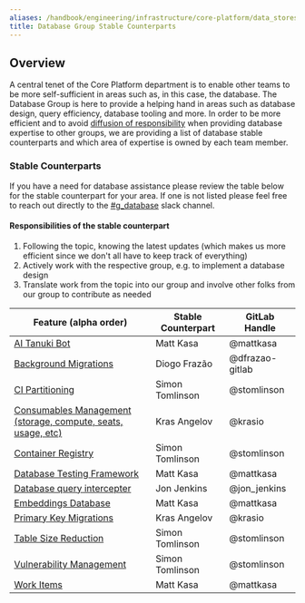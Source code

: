 ```yaml
---
aliases: /handbook/engineering/infrastructure/core-platform/data_stores/database/stable.html
title: Database Group Stable Counterparts
---
```


## Overview

A central tenet of the Core Platform department is to enable other teams to be more self-sufficient in areas such as, in this case, the database. The Database Group is here to provide a helping hand in areas such as database design, query efficiency, database tooling and more. In order to be more efficient and to avoid [diffusion of responsibility](https://en.wikipedia.org/wiki/Diffusion_of_responsibility) when providing database expertise to other groups, we are providing a list of database stable counterparts and which area of expertise is owned by each team member.

### Stable Counterparts

If you have a need for database assistance please review the table below for the stable counterpart for your area. If one is not listed please feel free to reach out directly to the [#g_database](https://gitlab.slack.com/archives/CNZ8E900G) slack channel.

#### Responsibilities of the stable counterpart

1. Following the topic, knowing the latest updates (which makes us more efficient since we don't all have to keep track of everything)
1. Actively work with the respective group, e.g. to implement a database design
1. Translate work from the topic into our group and involve other folks from our group to contribute as needed

| Feature (alpha order) | Stable Counterpart | GitLab Handle |
| --- | --- | --- |
| [AI Tanuki Bot](https://gitlab.com/groups/gitlab-org/-/epics/10234) | Matt Kasa | @mattkasa |
| [Background Migrations](https://gitlab.com/groups/gitlab-org/-/epics/6751) | Diogo Frazão | @dfrazao-gitlab |
| [CI Partitioning](https://gitlab.com/groups/gitlab-org/-/epics/7522) | Simon Tomlinson | @stomlinson |
| [Consumables Management (storage, compute, seats, usage, etc)](https://about.gitlab.com/direction/fulfillment/#fulfillment-sections-current-focus-fy22-q3) | Kras Angelov | @krasio |
| [Container Registry](https://docs.gitlab.com/ee/user/packages/container_registry/) | Simon Tomlinson | @stomlinson |
| [Database Testing Framework](https://docs.gitlab.com/ee/architecture/blueprints/database_testing/) | Matt Kasa | @mattkasa |
| [Database query intercepter](https://gitlab.com/gitlab-org/database-team/query-intercepter) | Jon Jenkins | @jon_jenkins |
| [Embeddings Database](https://gitlab.com/groups/gitlab-org/-/epics/10240) | Matt Kasa | @mattkasa |
| [Primary Key Migrations](https://gitlab.com/groups/gitlab-org/-/epics/4785) | Kras Angelov | @krasio |
| [Table Size Reduction](https://gitlab.com/groups/gitlab-org/-/epics/6211) | Simon Tomlinson | @stomlinson |
| [Vulnerability Management](https://about.gitlab.com/direction/govern/threat_insights/vulnerability_management/) | Simon Tomlinson | @stomlinson |
| [Work Items](https://docs.gitlab.com/ee/architecture/blueprints/work_items/) | Matt Kasa | @mattkasa |
